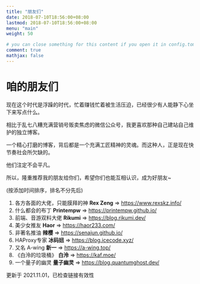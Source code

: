 ```yaml
---
title: "朋友们"
date: 2018-07-10T18:56:00+08:00
lastmod: 2018-07-10T18:56:00+08:00
menu: "main"
weight: 50

# you can close something for this content if you open it in config.toml.
comment: true
mathjax: false
---
```


#  咱的朋友们

现在这个时代是浮躁的时代，忙着赚钱忙着被生活压迫，已经很少有人能静下心坐下来写点什么。

相比于乱七八糟充满营销号贩卖焦虑的微信公众号，我更喜欢那种自己建站自己维护的独立博客。

一个精心打磨的博客，背后都是一个充满工匠精神的灵魂。而这种人，正是现在快节奏社会所欠缺的。

他们注定不会平凡。

所以，隆重推荐我的朋友给你们，希望你们也能互相认识，成为好朋友~

(按添加时间排序，排名不分先后)

1. 各方各面的大佬，只能膜拜的神 **Rex Zeng** &rArr; https://www.rexskz.info/
1. 什么都会的布丁 **Printempw** &rArr; https://printempw.github.io/
1. 前端、音游双料大佬 **Rikumi** &rArr; https://blog.rikumi.dev/
1. 美少女推友 **Haor** &rArr; https://haor233.com/
1. 非著名推油 **辣樱** &rArr; https://senajun.github.io/
1. HAProxy专家 **冰码妞** &rArr; https://blog.icecode.xyz/
1. 又名 A-wing **新一** &rArr; https://a-wing.top/
1. 《白泠的垃圾桶》 **白泠** &rArr; https://kaf.moe/
1. 一个量子的幽灵 **量子幽灵** &rArr; https://blog.quantumghost.dev/

更新于 2021.11.01，已检查链接有效性